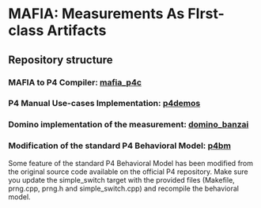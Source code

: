 # MAFIA: Measurements As FIrst-class Artifacts


## Repository structure  

### MAFIA to P4 Compiler: [mafia_p4c](mafia_p4c/ "mafia-p4c")  

### P4 Manual Use-cases Implementation: [p4demos](p4demos/ "p4demos")  

### Domino implementation of the measurement: [domino_banzai](domino_banzai/ "domino_banzai")  

### Modification of the standard P4 Behavioral Model: [p4bm](bmv2/ "bm_mod") 

Some feature of the standard P4 Behavioral Model has been modified from the original source code available on the official P4 repository. 
Make sure you update the simple_switch target with the provided files (Makefile, prng.cpp, prng.h and simple_switch.cpp) and recompile the behavioral model. 
